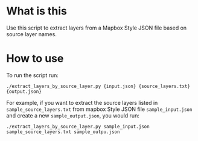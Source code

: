 # What is this
Use this script to extract layers from a Mapbox Style JSON file based on source layer names. 

# How to use
To run the script run:

`./extract_layers_by_source_layer.py {input.json} {source_layers.txt} {output.json}`

For example, if you want to extract the source layers listed in `sample_source_layers.txt` from mapbox Style JSON file `sample_input.json` and create a new `sample_output.json`, you would run:

`./extract_layers_by_source_layer.py sample_input.json sample_source_layers.txt sample_outpu.json`